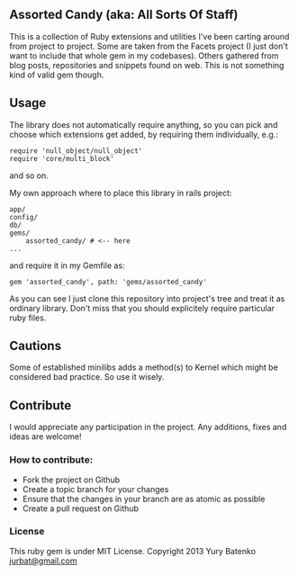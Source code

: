 ## Assorted Candy (aka: All Sorts Of Staff)

This is a collection of Ruby extensions and utilities I've been carting around from project to project.
Some are taken from the Facets project (I just don't want to include that whole gem in my codebases).
Others gathered from blog posts, repositories and snippets found on web.
This is not something kind of valid gem though.

## Usage

The library does not automatically require anything, so you can pick and choose which extensions get added, by requiring them individually, e.g.:

    require 'null_object/null_object'
    require 'core/multi_block'

and so on.

My own approach where to place this library in rails project:

    app/
    config/
    db/
    gems/
        assorted_candy/ # <-- here
    ...

and require it in my Gemfile as:

    gem 'assorted_candy', path: 'gems/assorted_candy'

As you can see I just clone this repository into project's tree and treat it as ordinary
library. Don't miss that you should explicitely require particular ruby files.

## Cautions

Some of established minilibs adds a method(s) to Kernel which might be considered bad practice.
So use it wisely.

## Contribute

I would appreciate any participation in the project. Any additions, fixes and ideas are welcome!

### How to contribute:

* Fork the project on Github
* Create a topic branch for your changes
* Ensure that the changes in your branch are as atomic as possible
* Create a pull request on Github

### License

This ruby gem is under MIT License. Copyright 2013 Yury Batenko jurbat@gmail.com
